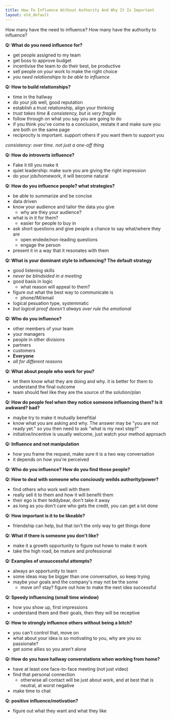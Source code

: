 ```yaml
---
title: How To Influence Without Authority And Why It Is Important
layout: old_default
---
```


How many have the need to influence? How many have the authority to influence?

**Q: What do you need influence for?**

- get people assigned to my team
- get boss to approve budget
- incentivise the team to do their best, be productive
- sell people on your work to make the right choice
- *you need relationships to be able to influence*

**Q: How to build relationships?**

- time in the hallway
- do your job well, good reputation
- establish a trust relationship, align your thinking
- *trust takes time & consistency, but is very fragile*
- follow through on what you say you are going to do
- if you think you've come to a conclusion, restate it and make sure you are both on the same page
- reciprocity is important. support others if you want them to support you

*consistency: over time. not just a one-off thing*

**Q: How do introverts influence?**

- Fake it till you make it
- quiet leadership: make sure you are giving the right impression
- do your job/homework, it will become natural

**Q: How do you influence people? what strategies?**

- be able to summarize and be concise
- data driven
- know your audience and tailor the data you give
	- why are they your audience?
- what is in it for them?
	- easier for people to buy in
- ask short questions and give people a chance to say what/where they are
	- open endede/non-leading questions
	- engage the person
- present it in a way that it resonates with them

**Q: What is your dominant style to influencing? The default strategy**

- good listening skills
- *never be blindsided in a meeting*
- good basis in logic
	- what reason will appeal to them?
- figure out what the best way to communicate is
	- phone/IM/email
- logical pesuation type, systemmatic
- *but logical proof doesn't always over rule the emotional*

**Q: Who do you influence?**

- other members of your team
- your managers
- people in other divisions
- partners
- customers
- **Everyone**
- *all for different reasons*

**Q: What about people who work for you?**

- let them know what they are doing and why. it is better for them to understand the final outcome
- team should feel like they are the source of the solution/plan

**Q: How do people feel when they notice someone influencing them? Is it awkward? bad?**

- maybe try to make it mutually benefitial
- know what you are asking and why. The answer may be "you are not ready yet." so you then need to ask "what is my next step?"
- initiative/incentive is usually welcome, just watch your method approach

**Q: Influence and not manipulation**

- how you frame the request, make sure it is a two way conversation
- it depends on how you're perceived

**Q: Who do you influence? How do you find those people?**

**Q: How to deal with someone who conciously weilds authority/power?**

- find others who work well with them
- really sell it to them and how it will benefit them
- their ego is their teddybear, don't take it away
- as long as you don't care who gets the credit, you can get a lot done

**Q: How important is it to be likeable?**

- friendship can help, but that isn't the only way to get things done

**Q: What if there is someone you don't like?**

- make it a growth opportunity to figure out howe to make it work
- take the high road, be mature and professional

**Q: Examples of unsuccessful attempts?**

- always an opportunity to learn
- some ideas may be bigger than one conversation, so keep trying
- maybe your goals and the company's may not be the some
	- move on? stay? figure out how to make the next idea successful

**Q: Speedy influencing (small time window)**

- how you show up, first impressions
- understand them and their goals, then they will be receptive

**Q: How to strongly influence others without being a bitch?**

- you can't control that, move on
- what about your idea is so motivating to you, why are you so passionate?
- get some allies so you aren't alone

**Q: How do you have hallway converstations when working from home?**

- have at least one face-to-face meeting (not just video)
- find that personal connection
	- otherwise all contact will be just about work, and at best that is neutral, at worst negative
- make time to chat

**Q: positive influence/motivation?**

- figure out what they want and what they like
